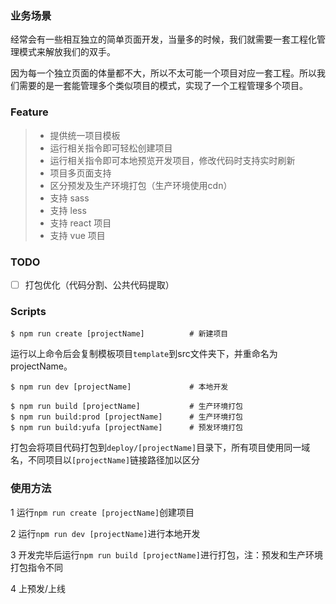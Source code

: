 ### 业务场景
经常会有一些相互独立的简单页面开发，当量多的时候，我们就需要一套工程化管理模式来解放我们的双手。

因为每一个独立页面的体量都不大，所以不太可能一个项目对应一套工程。所以我们需要的是一套能管理多个类似项目的模式，实现了一个工程管理多个项目。

### Feature
>* 提供统一项目模板
>* 运行相关指令即可轻松创建项目
>* 运行相关指令即可本地预览开发项目，修改代码时支持实时刷新
>* 项目多页面支持
>* 区分预发及生产环境打包（生产环境使用cdn）
>* 支持 sass
>* 支持 less
>* 支持 react 项目
>* 支持 vue 项目

### TODO
- [ ] 打包优化（代码分割、公共代码提取）

### Scripts

```shell
$ npm run create [projectName]          # 新建项目
```
运行以上命令后会复制模板项目`template`到src文件夹下，并重命名为projectName。

```shell
$ npm run dev [projectName]             # 本地开发
```
```shell
$ npm run build [projectName]           # 生产环境打包
$ npm run build:prod [projectName]      # 生产环境打包
$ npm run build:yufa [projectName]      # 预发环境打包
```

打包会将项目代码打包到`deploy/[projectName]`目录下，所有项目使用同一域名，不同项目以`[projectName]`链接路径加以区分

### 使用方法
1 运行`npm run create [projectName]`创建项目

2 运行`npm run dev [projectName]`进行本地开发

3 开发完毕后运行`npm run build [projectName]`进行打包，注：预发和生产环境打包指令不同

4 上预发/上线